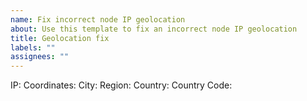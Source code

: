 ```yaml
---
name: Fix incorrect node IP geolocation
about: Use this template to fix an incorrect node IP geolocation
title: Geolocation fix
labels: ""
assignees: ""
---
```


IP:
Coordinates:
City:
Region:
Country:
Country Code:
